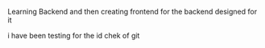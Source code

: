 Learning Backend and then creating  frontend for the backend designed for it



i have been testing for the id chek of git 
